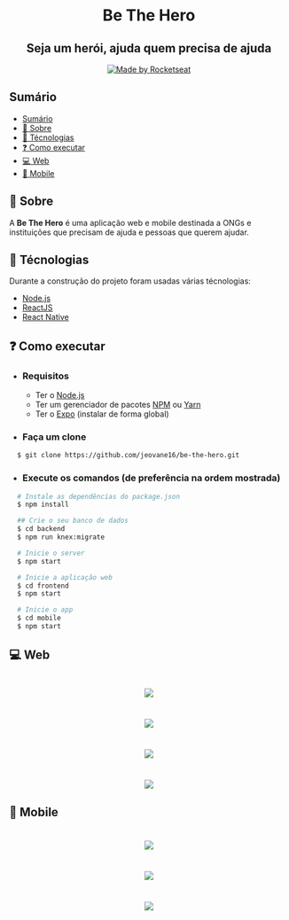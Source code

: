 <h1 align="center" >Be The Hero</h1>

<h2 align="center">Seja um herói, ajuda quem precisa de ajuda</h2>

<p align="center">
    <a href="https://rocketseat.com.br">
        <img alt="Made by Rocketseat" src="https://img.shields.io/badge/made%20by-Rocketseat-%237519C1">
    </a>
</p>

## Sumário

- [Sumário](#sumário)
- [:gift_heart: Sobre](#gift_heart-sobre)
- [:robot: Técnologias](#robot-técnologias)
- [:question: Como executar](#question-como-executar)
- [:computer: Web](#computer-web)
- [:iphone: Mobile](#iphone-mobile)

<a id="sobre"></a>
## :gift_heart: Sobre

<p>A <strong>Be The Hero</strong> é uma aplicação web e mobile destinada a ONGs e instituições que precisam de ajuda e pessoas que querem ajudar.</p>

<a id="tecnologias"></a>
## :robot: Técnologias

Durante a construção do projeto foram usadas várias técnologias:

- [Node.js](https://nodejs.org/en/)
- [ReactJS](https://reactjs.org/)
- [React Native](https://reactnative.dev/)

<a id="como-executar"></a>
## :question: Como executar

- ### **Requisitos**

    - Ter o [Node.js](https://nodejs.org/en/)
    - Ter um gerenciador de pacotes [NPM](https://www.npmjs.com/) ou [Yarn](https://yarnpkg.com/)
    - Ter o [Expo](https://expo.io/) (instalar de forma global)

- ### Faça um clone

```sh
  $ git clone https://github.com/jeovane16/be-the-hero.git
```

- ### Execute os comandos (de preferência na ordem mostrada) 

```sh
  # Instale as dependências do package.json
  $ npm install

  ## Crie o seu banco de dados
  $ cd backend
  $ npm run knex:migrate

  # Inicie o server
  $ npm start

  # Inicie a aplicação web
  $ cd frontend
  $ npm start

  # Inicie o app
  $ cd mobile
  $ npm start
```

<a id="web"></a>
## :computer: Web

<h1 align="center">
    <img src=".github/web1.png">
</h1>

<h1 align="center">
    <img src=".github/web2.png">
</h1>

<h1 align="center">
    <img src=".github/web3.png">
</h1>

<h1 align="center">
    <img src=".github/web4.png">
</h1>

<a id="mobile"></a>
## :iphone: Mobile

<h1 align="center">
    <img src=".github/mobile1.png">
</h1>

<h1 align="center">
    <img src=".github/mobile2.png">
</h1>

<h1 align="center">
    <img src=".github/mobile3.png">
</h1>